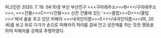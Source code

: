 피고인은 2020. 7. 19. 04:10경 부산 부산진구 <<<구아래주소>>>B<<</구아래주소>>>, <<<건물>>>C<<</건물>>> 신관 건물에 있는 '<<<클럽>>>D<<</클럽>>>'에서 춤을 추고 있던 피해자 <<<내국인이름>>>E<<</내국인이름>>>(여, 20세)를 보고 뒤로 다가가 손으로 피해자의 허리를 감싸 안고 성관계를 하는 듯한 행동을 하여 피해자를 강제로 추행하였다.
